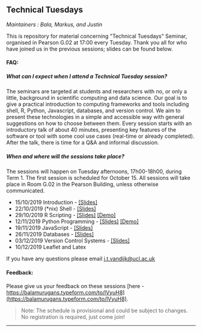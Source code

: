 ## Technical Tuesdays

_Maintainers : Bala, Markus, and Justin_

This is repository for material concerning "Technical Tuesdays" Seminar, organised in Pearson G.02 at 17:00 every Tuesday. 
Thank you all for who have joined us in the previous sessions; slides can be found below.

#### FAQ:

##### What can I expect when I attend a Technical Tuesday session?

The seminars are targeted at students and researchers with no, or only a little, background in scientific computing and data science. Our goal is to give a practical introduction to computing frameworks and tools including shell, R, Python, Javascript, databases, and version control. We aim to present these technologies in a simple and accessible way with general suggestions on how to choose between them. Every session starts with an introductory talk of about 40 minutes, presenting key features of the software or tool with some cool use cases (real-time or already completed). After the talk, there is time for a Q&A and informal discussion. 

##### When and where will the sessions take place?

The sessions will happen on Tuesday afternoons, 17h00-18h00, during Term 1. The first session is scheduled for October 15. All sessions will take place in Room G.02 in the Pearson Building, unless otherwise communicated.

 - 15/10/2019 Introduction - [\[Slides\]](https://github.com/jtvandijk/TechnicalTuesdays/raw/master/00_introduction_to_computing.pdf)
 - 22/10/2019 (*nix) Shell - [\[Slides\]](https://github.com/jtvandijk/TechnicalTuesdays/raw/master/01_unix_shell.pdf)
 - 29/10/2019 R Scripting - [\[Slides\]](https://github.com/jtvandijk/TechnicalTuesdays/raw/master/02_r_scripting.pdf) [\[Demo\]](https://github.com/jtvandijk/TechnicalTuesdays/blob/master/02_r_scripting.R)
 - 12/11/2019 Python Programming - [\[Slides\]](https://github.com/jtvandijk/TechnicalTuesdays/raw/master/03_python_programming.pdf) [\[Demo\]](https://github.com/jtvandijk/TechnicalTuesdays/blob/master/03_python_programming.ipynb)
 - 19/11/2019 JavaScript - [\[Slides\]](https://github.com/jtvandijk/TechnicalTuesdays/raw/master/04_javascript.pdf)
 - 26/11/2019 Databases - [\[Slides\]](https://github.com/jtvandijk/TechnicalTuesdays/raw/master/05_databases.pdf)
 - 03/12/2019 Version Control Systems - [\[Slides\]](https://github.com/jtvandijk/TechnicalTuesdays/raw/master/06_git.pdf)
 - 10/12/2019 Leaflet and Latex

If you have any questions please email [j.t.vandijk@ucl.ac.uk](mailto:j.t.vandijk@ucl.ac.uk)

#### Feedback:

Please give us your feedback on these sessions [here - https://balamurugans.typeform.com/to/lVyuH8](https://balamurugans.typeform.com/to/lVyuH8).

> Note: The schedule is provisional and could be subject to changes.
> No registration is required, just come join!

---
